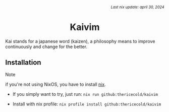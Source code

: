 ###### *<div align=right><sub>Last nix update: april 30, 2024</sub></div>*

<h1 align=center>
  Kaivim <br />
</h1>

Kai stands for a japanese word (kaizen), a philosophy means to improve continuously and change for the better.

## Installation
> [!NOTE]
> if you're not using NixOS, you have to install [nix][nix].

- If you simply want to try, just run: `nix run github:thericecold/kaivim`

- Install with nix profile: `nix profile install github:thericecold/kaivim`

<!-- Links -->
[nix]: https://nixos.org/download

